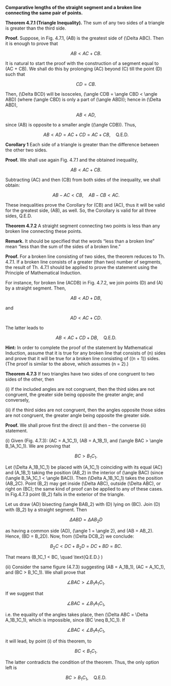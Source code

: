 **Comparative lengths of the straight segment and a broken line connecting the same pair of points.**

**Theorem 4.7.1 (Triangle Inequality).** The sum of any two sides of a triangle is greater than the third side.

**Proof.** Suppose, in Fig. 4.7.1, \(AB\) is the greatest side of \(\Delta ABC\). Then it is enough to prove that 

$$ 
AB < AC + CB. 
$$

It is natural to start the proof with the construction of a segment equal to \(AC + CB\). We shall do this by prolonging \(AC\) beyond \(C\) till the point \(D\) such that 

$$ 
CD = CB. 
$$

Then, \(\Delta BCD\) will be isosceles, \(\angle CDB = \angle CBD < \angle ABD\) (where \(\angle CBD\) is only a part of \(\angle ABD\)); hence in \(\Delta ABD\), 

$$ 
AB < AD, 
$$ 

since \(AB\) is opposite to a smaller angle (\(\angle CDB\)). Thus, 

$$ 
AB < AD = AC + CD = AC + CB, \quad \text{Q.E.D.} 
$$

**Corollary 1** Each side of a triangle is greater than the difference between the other two sides.

**Proof.** We shall use again Fig. 4.7.1 and the obtained inequality, 

$$ 
AB < AC + CB. 
$$ 

Subtracting \(AC\) and then \(CB\) from both sides of the inequality, we shall obtain: 

$$ 
AB - AC < CB, \quad AB - CB < AC. 
$$ 

These inequalities prove the Corollary for \(CB\) and \(AC\), thus it will be valid for the greatest side, \(AB\), as well. So, the Corollary is valid for all three sides, Q.E.D.

**Theorem 4.7.2** A straight segment connecting two points is less than any broken line connecting these points.

**Remark.** It should be specified that the words “less than a broken line” mean “less than the sum of the sides of a broken line.”

**Proof.** For a broken line consisting of two sides, the theorem reduces to Th. 4.7.1. If a broken line consists of a greater (than two) number of segments, the result of Th. 4.7.1 should be applied to prove the statement using the Principle of Mathematical Induction.

For instance, for broken line \(ACDB\) in Fig. 4.7.2, we join points \(D\) and \(A\) by a straight segment. Then, 

$$ 
AB < AD + DB, 
$$ 

and 

$$ 
AD < AC + CD. 
$$ 

The latter leads to 

$$ 
AB < AC + CD + DB, \quad \text{Q.E.D.} 
$$

**Hint:** In order to complete the proof of the statement by Mathematical Induction, assume that it is true for any broken line that consists of \(n\) sides and prove that it will be true for a broken line consisting of \((n + 1)\) sides. (The proof is similar to the above, which assumes \(n = 2\).)

**Theorem 4.7.3** If two triangles have two sides of one congruent to two sides of the other, then

(i) if the included angles are not congruent, then the third sides are not congruent, the greater side being opposite the greater angle; and conversely,

(ii) if the third sides are not congruent, then the angles opposite those sides are not congruent, the greater angle being opposite the greater side.

**Proof.** We shall prove first the direct (i) and then – the converse (ii) statement.

(i) Given (Fig. 4.7.3): \(AC = A_1C_1\), \(AB = A_1B_1\), and \(\angle BAC > \angle B_1A_1C_1\). We are proving that 

$$ 
BC > B_1C_1. 
$$ 

Let \(\Delta A_1B_1C_1\) be placed with \(A_1C_1\) coinciding with its equal \(AC\) and \(A_1B_1\) taking the position \(AB_2\) in the interior of \(\angle BAC\) (since \(\angle B_1A_1C_1 < \angle BAC\)). Then \(\Delta A_1B_1C_1\) takes the position \(AB_2C\). Point \(B_2\) may get inside \(\Delta ABC\), outside \(\Delta ABC\), or right on \(BC\); the same kind of proof can be applied to any of these cases. In Fig.4.7.3 point \(B_2\) falls in the exterior of the triangle.

Let us draw \(AD\) bisecting \(\angle BAB_2\) with \(D\) lying on \(BC\). Join \(D\) with \(B_2\) by a straight segment. Then 

$$ 
\Delta ABD = \Delta AB_2D 
$$ 

as having a common side \(AD\), \(\angle 1 = \angle 2\), and \(AB = AB_2\). Hence, \(BD = B_2D\). Now, from \(\Delta DCB_2\) we conclude: 

$$ 
B_2C < DC + B_2D = DC + BD = BC. 
$$ 

That means \(B_1C_1 < BC, \quad \text{Q.E.D.} \)

(ii) Consider the same figure (4.7.3) suggesting \(AB = A_1B_1\), \(AC = A_1C_1\), and \(BC > B_1C_1\). We shall prove that 

$$ 
\angle BAC > \angle B_1A_1C_1. 
$$ 

If we suggest that 

$$ 
\angle BAC = \angle B_1A_1C_1, 
$$ 

i.e. the equality of the angles takes place, then \(\Delta ABC = \Delta A_1B_1C_1\), which is impossible, since \(BC \neq B_1C_1\). If 

$$ 
\angle BAC < \angle B_1A_1C_1, 
$$ 

it will lead, by point (i) of this theorem, to 

$$ 
BC < B_1C_1. 
$$ 

The latter contradicts the condition of the theorem. Thus, the only option left is 

$$ 
BC > B_1C_1, \quad \text{Q.E.D.} 
$$

